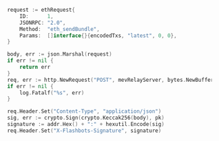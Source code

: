 [//title]: (simple-go-flashbot-request)
[//englishtitle]: (simple-go-flashbot-request)
[//category]: (go,flashbot,snippet)
[//tags]: (go,flashbot,snippet)
[//createtime]: (20210428)
[//updatetime]: (20210428)

```go
    request := ethRequest{
        ID:      1,
        JSONRPC: "2.0",
        Method:  "eth_sendBundle",
        Params:  []interface{}{encodedTxs, "latest", 0, 0},
    }

    body, err := json.Marshal(request)
    if err != nil {
        return err
    }
    req, err := http.NewRequest("POST", mevRelayServer, bytes.NewBuffer(body))
    if err != nil {
        log.Fatalf("%s", err)
    }

    req.Header.Set("Content-Type", "application/json")
    sig, err := crypto.Sign(crypto.Keccak256(body), pk)
    signature := addr.Hex() + ":" + hexutil.Encode(sig)
    req.Header.Set("X-Flashbots-Signature", signature)
```
